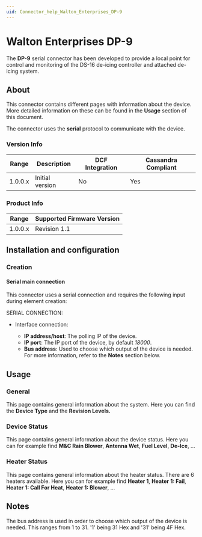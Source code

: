 ```yaml
---
uid: Connector_help_Walton_Enterprises_DP-9
---
```


# Walton Enterprises DP-9

The **DP-9** serial connector has been developed to provide a local point for control and monitoring of the DS-16 de-icing controller and attached de-icing system.

## About

This connector contains different pages with information about the device. More detailed information on these can be found in the **Usage** section of this document.

The connector uses the **serial** protocol to communicate with the device.

### Version Info

| **Range** | **Description** | **DCF Integration** | **Cassandra Compliant** |
|------------------|-----------------|---------------------|-------------------------|
| 1.0.0.x          | Initial version | No                  | Yes                     |

### Product Info

| Range | Supported Firmware Version |
|------------------|-----------------------------|
| 1.0.0.x          | Revision 1.1                |

## Installation and configuration

### Creation

#### Serial main connection

This connector uses a serial connection and requires the following input during element creation:

SERIAL CONNECTION:

- Interface connection:

  - **IP address/host**: The polling IP of the device.
  - **IP port**: The IP port of the device, by default *18000*.
  - **Bus address**: Used to choose which output of the device is needed. For more information, refer to the **Notes** section below.

## Usage

### General

This page contains general information about the system. Here you can find the **Device Type** and the **Revision Levels.**

### Device Status

This page contains general information about the device status. Here you can for example find **M&C Rain Blower**, **Antenna Wet**, **Fuel Level**, **De-Ice**, ...

### Heater Status

This page contains general information about the heater status. There are 6 heaters available. Here you can for example find **Heater 1**, **Heater** **1: Fail**, **Heater 1: Call For Heat**, **Heater 1: Blower**, ...

## Notes

The bus address is used in order to choose which output of the device is needed. This ranges from 1 to 31. '1' being 31 Hex and '31' being 4F Hex.
